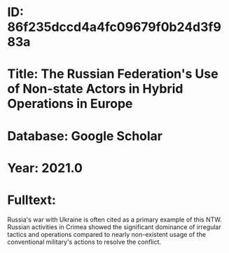 # ID: 86f235dccd4a4fc09679f0b24d3f983a
# Title: The Russian Federation's Use of Non-state Actors in Hybrid Operations in Europe
# Database: Google Scholar
# Year: 2021.0
# Fulltext:
Russia's war with Ukraine is often cited as a primary example of this NTW.
Russian activities in Crimea showed the significant dominance of irregular tactics and operations compared to nearly non-existent usage of the conventional military's actions to resolve the conflict.